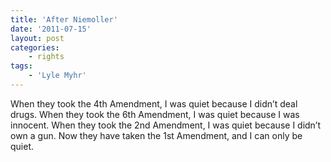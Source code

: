 ```yaml
---
title: 'After Niemoller'
date: '2011-07-15'
layout: post
categories:
    - rights
tags:
    - 'Lyle Myhr'
---
```


When they took the 4th Amendment, I was quiet because I didn’t deal drugs. When they took the 6th Amendment, I was quiet because I was innocent. When they took the 2nd Amendment, I was quiet because I didn’t own a gun. Now they have taken the 1st Amendment, and I can only be quiet.